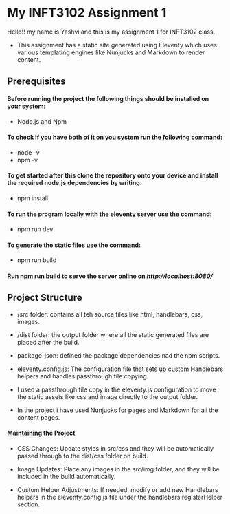 

# My INFT3102 Assignment 1


Hello!! my name is Yashvi and this is my assignment 1 for INFT3102 class.

- This assignment has a static site generated using Eleventy which uses various templating engines like Nunjucks and Markdown to render content. 

## Prerequisites 
#### Before running the project the following things should be installed on your system:

- Node.js and Npm

#### To check if you have both of it on you system run the following command: 
- node -v
- npm -v 

#### To get started after this clone the repository onto your device and install the  required node.js dependencies by writing:
- npm install

#### To run the program locally with the eleventy server use the command:
- npm run dev

#### To generate the static files use the command:
- npm run build


#### Run npm run build to serve the server online on ***http://localhost:8080/***

## Project Structure 

- /src folder: contains all teh source files like html, handlebars, css, images.
- /dist folder: the output folder where all the static generated files are placed after the build.
- package-json: defined the package dependencies nad the npm scripts.
- eleventy.config.js: The configuration file that sets up custom Handlebars helpers and handles passthrough file copying.


- I used a passthrough file copy in the eleventy.js configuration to move the static assets like css and image directly to the output folder.
- In the project i have used Nunjucks for pages and Markdown for all the content pages.


#### Maintaining the Project
- CSS Changes: Update styles in src/css and they will be automatically passed through to the dist/css folder on build.

- Image Updates: Place any images in the src/img folder, and they will be included in the build automatically.

- Custom Helper Adjustments: If needed, modify or add new Handlebars helpers in the eleventy.config.js file under the handlebars.registerHelper section.



